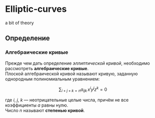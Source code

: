 # Elliptic-curves
a bit of theory

## Определение

### Алгебраические кривые

Прежде чем дать определение *эллиптической кривой*, необходимо рассмотреть **алгебраические кривые**.  
Плоской алгебраической кривой называют кривую, заданную однородным полиномиальным уравнением:

$$
\sum_{i + j + k = n} a_{ijk} \, x^i y^j z^k = 0
$$

где *i*, *j*, *k* — неотрицательные целые числа, причём не все коэффициенты *a* равны нулю.  
Число *n* называют **степенью кривой**.
